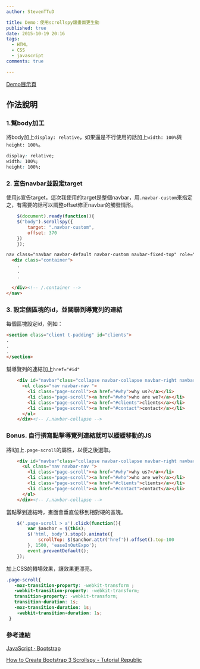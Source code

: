```yaml
---
author: StevenTTuD

title: Demo：使用scrollspy讓畫面更生動
published: true
date: 2015-10-19 20:16
tags:
  - HTML
  - CSS
  - javascript
comments: true

---
```

[Demo展示頁](http://steventtud.github.io/Scollspy-Landing-Page/#who)

## 作法說明

### 1.幫body加工

將body加上`display: relative`，如果還是不行使用的話加上`width: 100%`與`height: 100%`。

```css
display: relative;
width: 100%;
height: 100%;
```

### 2. 宣告navbar並設定target
使用js宣告target，這次我使用的target是整個navbar，用`.navbar-custom`來指定之，有需要的話可以調整offset修正navbar的觸發情形。

```js
	$(document).ready(function(){
    $("body").scrollspy({
        target: ".navbar-custom",
        offset: 370
    })
	});
```

```html
nav class="navbar navbar-default navbar-custom navbar-fixed-top" role="navigation">
  <div class="container">
    .
    .
    .

  </div><!-- /.container -->
</nav>
```
### 3. 設定個區塊的id，並關聯到導覽列的連結


每個區塊設定id，例如：

```html
<section class="client t-padding" id="clients">
.
.
.
</section>
```

幫導覽列的連結加上`href="#id"`

```html
    <div id="navbar"class="collapse navbar-collapse navbar-right navbar-main-collapse">
      <ul class="nav navbar-nav ">
        <li class="page-scroll"><a href="#why">why us?</a></li>
        <li class="page-scroll"><a href="#who">who are we?</a></li>
        <li class="page-scroll"><a href="#clients">clients</a></li>
        <li class="page-scroll"><a href="#contact">contact</a></li>
      </ul>
    </div><!-- /.navbar-collapse -->
```


### Bonus. 自行撰寫點擊導覽列連結就可以緩緩移動的JS

將li加上`.page-scroll`的屬性，以便之後選取。

```html
    <div id="navbar"class="collapse navbar-collapse navbar-right navbar-main-collapse">
      <ul class="nav navbar-nav ">
        <li class="page-scroll"><a href="#why">why us?</a></li>
        <li class="page-scroll"><a href="#who">who are we?</a></li>
        <li class="page-scroll"><a href="#clients">clients</a></li>
        <li class="page-scroll"><a href="#contact">contact</a></li>
      </ul>
    </div><!-- /.navbar-collapse -->

```

當點擊到連結時，畫面會垂直位移到相對硬的區塊。

```js
	$('.page-scroll > a').click(function(){
		var $anchor = $(this);
		$('html, body').stop().animate({
			scrollTop: $($anchor.attr('href')).offset().top-100
		}, 1500, 'easeInOutExpo');
		event.preventDefault();
	});
```

加上CSS的轉場效果，讓效果更漂亮。

```css
.page-scroll{
   -moz-transition-property: -webkit-transform ;
   -webkit-transition-property: -webkit-transform;
   transition-property: -webkit-transform;
   transition-duration: 1s;
   -moz-transition-duration: 1s;
 	-webkit-transition-duration: 1s;
 }
```


### 參考連結
[JavaScript · Bootstrap](http://getbootstrap.com/javascript/#scrollspy)

[How to Create Bootstrap 3 Scrollspy - Tutorial Republic](http://www.tutorialrepublic.com/twitter-bootstrap-tutorial/bootstrap-scrollspy.php)


